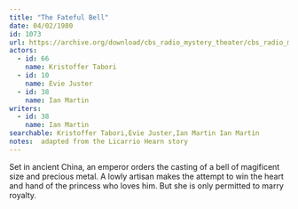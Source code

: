 ```yaml
---
title: "The Fateful Bell"
date: 04/02/1980
id: 1073
url: https://archive.org/download/cbs_radio_mystery_theater/cbs_radio_mystery_theater-1051-1100.zip/cbs_radio_mystery_theater-1051-1100%2Fcbsrmt_1073_the_fateful_bell.mp3
actors:  
  - id: 66
    name: Kristoffer Tabori  
  - id: 10
    name: Evie Juster  
  - id: 38
    name: Ian Martin
writers:  
  - id: 38
    name: Ian Martin
searchable: Kristoffer Tabori,Evie Juster,Ian Martin Ian Martin
notes:  adapted from the Licarrio Hearn story
---
```

Set in ancient China, an emperor orders the casting of a bell of magificent size and precious metal. A lowly artisan makes the attempt to win the heart and hand of the princess who loves him. But she is only permitted to marry royalty.